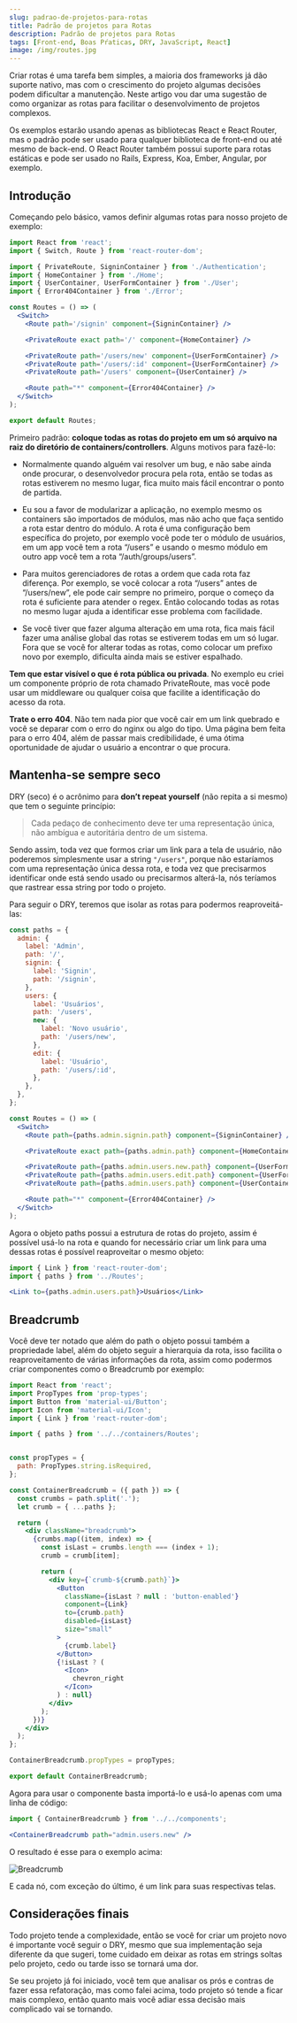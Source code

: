 ```yaml
---
slug: padrao-de-projetos-para-rotas
title: Padrão de projetos para Rotas
description: Padrão de projetos para Rotas
tags: [Front-end, Boas Pŕaticas, DRY, JavaScript, React]
image: /img/routes.jpg
---
```


Criar rotas é uma tarefa bem simples, a maioria dos frameworks já dão suporte nativo, mas com o crescimento do projeto algumas decisões podem dificultar a manutenção. Neste artigo vou dar uma sugestão de como organizar as rotas para facilitar o desenvolvimento de projetos complexos.


Os exemplos estarão usando apenas as bibliotecas React e React Router, mas o padrão pode ser usado para qualquer biblioteca de front-end ou até mesmo de back-end. O React Router também possui suporte para rotas estáticas e pode ser usado no Rails, Express, Koa, Ember, Angular, por exemplo.

<!--truncate-->

## Introdução

Começando pelo básico, vamos definir algumas rotas para nosso projeto de exemplo:

```jsx
import React from 'react';
import { Switch, Route } from 'react-router-dom';

import { PrivateRoute, SigninContainer } from './Authentication';
import { HomeContainer } from './Home';
import { UserContainer, UserFormContainer } from './User';
import { Error404Container } from './Error';

const Routes = () => (
  <Switch>
    <Route path='/signin' component={SigninContainer} />

    <PrivateRoute exact path='/' component={HomeContainer} />

    <PrivateRoute path='/users/new' component={UserFormContainer} />
    <PrivateRoute path='/users/:id' component={UserFormContainer} />
    <PrivateRoute path='/users' component={UserContainer} />

    <Route path="*" component={Error404Container} />
  </Switch>
);

export default Routes;
```

Primeiro padrão: **coloque todas as rotas do projeto em um só arquivo na raiz do diretório de containers/controllers**. Alguns motivos para fazê-lo:

- Normalmente quando alguém vai resolver um bug, e não sabe ainda onde procurar, o desenvolvedor procura pela rota, então se todas as rotas estiverem no mesmo lugar, fica muito mais fácil encontrar o ponto de partida.

- Eu sou a favor de modularizar a aplicação, no exemplo mesmo os containers são importados de módulos, mas não acho que faça sentido a rota estar dentro do módulo. A rota é uma configuração bem específica do projeto, por exemplo você pode ter o módulo de usuários, em um app você tem a rota “/users” e usando o mesmo módulo em outro app você tem a rota “/auth/groups/users”.

- Para muitos gerenciadores de rotas a ordem que cada rota faz diferença. Por exemplo, se você colocar a rota “/users” antes de “/users/new”, ele pode cair sempre no primeiro, porque o começo da rota é suficiente para atender o regex. Então colocando todas as rotas no mesmo lugar ajuda a identificar esse problema com facilidade.

- Se você tiver que fazer alguma alteração em uma rota, fica mais fácil fazer uma análise global das rotas se estiverem todas em um só lugar. Fora que se você for alterar todas as rotas, como colocar um prefixo novo por exemplo, dificulta ainda mais se estiver espalhado.

**Tem que estar visível o que é rota pública ou privada**. No exemplo eu criei um componente próprio de rota chamado PrivateRoute, mas você pode usar um middleware ou qualquer coisa que facilite a identificação do acesso da rota.

**Trate o erro 404**. Não tem nada pior que você cair em um link quebrado e você se deparar com o erro do nginx ou algo do tipo. Uma página bem feita para o erro 404, além de passar mais credibilidade, é uma ótima oportunidade de ajudar o usuário a encontrar o que procura.

## Mantenha-se sempre seco

DRY (seco) é o acrônimo para **don’t repeat yourself** (não repita a si mesmo) que tem o seguinte princípio:

> Cada pedaço de conhecimento deve ter uma representação única, não ambígua e autoritária dentro de um sistema.

Sendo assim, toda vez que formos criar um link para a tela de usuário, não poderemos simplesmente usar a string `"/users"`, porque não estaríamos com uma representação única dessa rota, e toda vez que precisarmos identificar onde está sendo usado ou precisarmos alterá-la, nós teríamos que rastrear essa string por todo o projeto.

Para seguir o DRY, teremos que isolar as rotas para podermos reaproveitá-las:

```jsx
const paths = {
  admin: {
    label: 'Admin',
    path: '/',
    signin: {
      label: 'Signin',
      path: '/signin',
    },
    users: {
      label: 'Usuários',
      path: '/users',
      new: {
        label: 'Novo usuário',
        path: '/users/new',
      },
      edit: {
        label: 'Usuário',
        path: '/users/:id',
      },
    },
  },
};

const Routes = () => (
  <Switch>
    <Route path={paths.admin.signin.path} component={SigninContainer} />

    <PrivateRoute exact path={paths.admin.path} component={HomeContainer} />

    <PrivateRoute path={paths.admin.users.new.path} component={UserFormContainer} />
    <PrivateRoute path={paths.admin.users.edit.path} component={UserFormContainer} />
    <PrivateRoute path={paths.admin.users.path} component={UserContainer} />

    <Route path="*" component={Error404Container} />
  </Switch>
);
```

Agora o objeto paths possui a estrutura de rotas do projeto, assim é possível usá-lo na rota e quando for necessário criar um link para uma dessas rotas é possível reaproveitar o mesmo objeto:

```jsx
import { Link } from 'react-router-dom';
import { paths } from '../Routes';

<Link to={paths.admin.users.path}>Usuários</Link>
```

## Breadcrumb

Você deve ter notado que além do path o objeto possui também a propriedade label, além do objeto seguir a hierarquia da rota, isso facilita o reaproveitamento de várias informações da rota, assim como podermos criar componentes como o Breadcrumb por exemplo:

```jsx
import React from 'react';
import PropTypes from 'prop-types';
import Button from 'material-ui/Button';
import Icon from 'material-ui/Icon';
import { Link } from 'react-router-dom';

import { paths } from '../../containers/Routes';


const propTypes = {
  path: PropTypes.string.isRequired,
};

const ContainerBreadcrumb = ({ path }) => {
  const crumbs = path.split('.');
  let crumb = { ...paths };

  return (
    <div className="breadcrumb">
      {crumbs.map((item, index) => {
        const isLast = crumbs.length === (index + 1);
        crumb = crumb[item];

        return (
          <div key={`crumb-${crumb.path}`}>
            <Button
              className={isLast ? null : 'button-enabled'}
              component={Link}
              to={crumb.path}
              disabled={isLast}
              size="small"
            >
              {crumb.label}
            </Button>
            {!isLast ? (
              <Icon>
                chevron_right
              </Icon>
            ) : null}
          </div>
        );
      })}
    </div>
  );
};

ContainerBreadcrumb.propTypes = propTypes;

export default ContainerBreadcrumb;
```

Agora para usar o componente basta importá-lo e usá-lo apenas com uma linha de código:

```jsx
import { ContainerBreadcrumb } from '../../components';

<ContainerBreadcrumb path="admin.users.new" />
```

O resultado é esse para o exemplo acima:

![Breadcrumb](../static/img/breadcrumb.png)

E cada nó, com exceção do último, é um link para suas respectivas telas.

## Considerações finais

Todo projeto tende a complexidade, então se você for criar um projeto novo é importante você seguir o DRY, mesmo que sua implementação seja diferente da que sugeri, tome cuidado em deixar as rotas em strings soltas pelo projeto, cedo ou tarde isso se tornará uma dor.

Se seu projeto já foi iniciado, você tem que analisar os prós e contras de fazer essa refatoração, mas como falei acima, todo projeto só tende a ficar mais complexo, então quanto mais você adiar essa decisão mais complicado vai se tornando.
